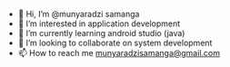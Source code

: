- 👋 Hi, I’m @munyaradzi samanga
- 👀 I’m interested in application development
- 🌱 I’m currently learning android studio (java)
- 💞️ I’m looking to collaborate on system development
- 📫 How to reach me munyaradzisamanga@gmail.com

<!---
iyeni/iyeni is a ✨ special ✨ repository because its `README.md` (this file) appears on your GitHub profile.
You can click the Preview link to take a look at your changes.
--->
